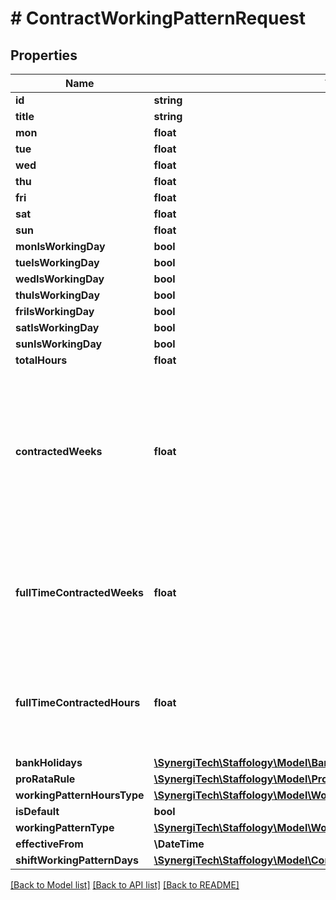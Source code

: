 # # ContractWorkingPatternRequest

## Properties

Name | Type | Description | Notes
------------ | ------------- | ------------- | -------------
**id** | **string** |  | [optional]
**title** | **string** |  |
**mon** | **float** |  | [optional]
**tue** | **float** |  | [optional]
**wed** | **float** |  | [optional]
**thu** | **float** |  | [optional]
**fri** | **float** |  | [optional]
**sat** | **float** |  | [optional]
**sun** | **float** |  | [optional]
**monIsWorkingDay** | **bool** |  | [optional]
**tueIsWorkingDay** | **bool** |  | [optional]
**wedIsWorkingDay** | **bool** |  | [optional]
**thuIsWorkingDay** | **bool** |  | [optional]
**friIsWorkingDay** | **bool** |  | [optional]
**satIsWorkingDay** | **bool** |  | [optional]
**sunIsWorkingDay** | **bool** |  | [optional]
**totalHours** | **float** |  | [optional]
**contractedWeeks** | **float** | The amount of weeks an employee works, utilise for employees who aren&#39;t working full time.  If Null then the default is used. | [optional]
**fullTimeContractedWeeks** | **float** | The amount of weeks an employee works (Full Time). If Null then the default is used. | [optional]
**fullTimeContractedHours** | **float** | The amount of hours an employee works (Full Time). If Null then the default is used. | [optional]
**bankHolidays** | [**\SynergiTech\Staffology\Model\BankHolidayCollection**](BankHolidayCollection.md) |  | [optional]
**proRataRule** | [**\SynergiTech\Staffology\Model\ProRataRule**](ProRataRule.md) |  | [optional]
**workingPatternHoursType** | [**\SynergiTech\Staffology\Model\WorkingPatternHoursType**](WorkingPatternHoursType.md) |  | [optional]
**isDefault** | **bool** |  | [optional]
**workingPatternType** | [**\SynergiTech\Staffology\Model\WorkingPatternType**](WorkingPatternType.md) |  | [optional]
**effectiveFrom** | **\DateTime** |  | [optional]
**shiftWorkingPatternDays** | [**\SynergiTech\Staffology\Model\ContractShiftWorkingPatternDayRequest[]**](ContractShiftWorkingPatternDayRequest.md) |  | [optional]

[[Back to Model list]](../../README.md#models) [[Back to API list]](../../README.md#endpoints) [[Back to README]](../../README.md)

